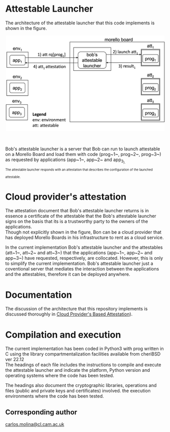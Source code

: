 # Attestable Launcher
The architecture of the attestable launcher that this code implements
is shown in the figure.

<p align="center">
  <img src="./figures/attestablelauncherwithatts.png" 
   width="500" title="Attestable launcher with three attestables.">
</p>
</br>


Bob's attestable launcher is a server that Bob can run to
launch attestable on a Morello Board and load them with
code (prog~1~, prog~2~, prog~3~) as requested
by applications (app~1~, app~2~ and app<sub>3<sub/>).
<br/>
The attestable launcher responds with an attestation that
describes the configuration of the launched attestable.

 
# Cloud provider's attestation
The attestation document that Bob's attestable launcher
returns is in essence a certificate of the attestable that
the Bob's attestable launcher signs on the basis that its
is a trustworthy party to the owners of the applications.
<br/>
Though not explicitly shown in the figure, Bon can be
a cloud provider that has deployed Morello Boards in his
infrastructure to rent as a cloud service.
<br/>

In the current implementation Bob's attestable launcher and
the attestables (att~1~, att~2~ and att~3~) that the
applications (app~1~, app~2~ and app~3~) have
requested, respectively, are collocated. However, this is
only to simplify the current implementation. Bob's
attestable launcher just a coventional server that
mediates the interaction between the applications and the
attestables, therefore it can be deployed anywhere. 

# Documentation
 The discussion of the architecture that this repository implements
 is discussed thoroughly in [Cloud Provider's Based Attestation](https://github.com/CAMB-DSbD/attestablelauncher/blob/main/docs/CloudProvidersBasedAttestation_carlosmolina.pdf "technical report")). 

 
# Compilation and execution
The current implementation has been coded in Python3
with prog written in C using the library compartmentalization
facilities available from cheriBSD ver 22.12
<br/>
The headings of each file includes the instructions to
compile and execute the attestable launcher and
indicate the platform, Python version and operating
systems where the code has been tested.

The headings also document the cryptographic libraries, operations 
and files (public and private keys and certificates) involved. 
the execution environments where the code has been tested.
 

## Corresponding author  
carlos.molina@cl.cam.ac.uk

 
 
